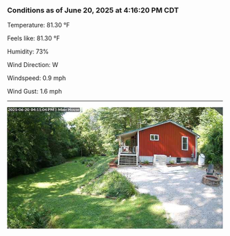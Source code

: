 ### Conditions as of June 20, 2025 at 4:16:20 PM CDT 

Temperature: 81.30 &deg;F

Feels like: 81.30 &deg;F

Humidity: 73%

Wind Direction: W

Windspeed: 0.9 mph

Wind Gust: 1.6 mph

---

<img src="./images/latest.jpeg"/>

